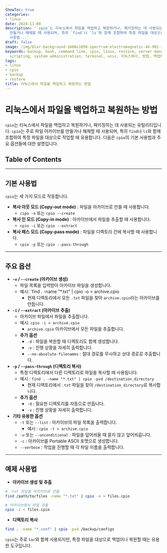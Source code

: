 ```yaml
---
ShowToc: true
categories:
- linux
date: 2024-11-08
description: '`cpio`는 리눅스에서 파일을 백업하고 복원하거나, 패키징하는 데 사용되는 유틸리티입니다. `cpio`는 주로 파일 아카이브를
  만들거나 해제할 때 사용되며, 특히 `find`나 `ls`와 함께 조합하여 특정 파일을 대상으로 작업할 때 유용합니다. 다음은 `cpio`의 기본
  사용법...'
draft: false
image: /img/blur-background-1680x1050-spectrum-electromagnetic-4k-901-1.jpg
keywords: backup, bash, command line, cpio, linux, restore, server management, shell
  scripting, system administration, terminal, unix, 리눅스에서, 방법, 백업하고, 복원하는, 파일을
tags:
- linux
- cpio
- backup
- restore
title: 리눅스에서 파일을 백업하고 복원하는 방법
---
```


# 리눅스에서 파일을 백업하고 복원하는 방법

`cpio`는 리눅스에서 파일을 백업하고 복원하거나, 패키징하는 데 사용되는 유틸리티입니다. `cpio`는 주로 파일 아카이브를 만들거나 해제할 때 사용되며, 특히 `find`나 `ls`와 함께 조합하여 특정 파일을 대상으로 작업할 때 유용합니다. 다음은 `cpio`의 기본 사용법과 주요 옵션들에 대한 설명입니다.

## Table of Contents
---
## 기본 사용법

`cpio`는 세 가지 모드로 작동합니다.

- **복사 아웃 모드 (Copy-out mode)** : 파일을 아카이브로 만들 때 사용합니다.
  - `cipo -o` 또는 `cpio --create`
- **복사 인 모드 (Copy-in mode)** : 아카이브에서 파일을 추출할 때 사용합니다.
  - `cpio -i` 또는 `cpio --extract`
- **복사 패스 모드 (Copy-pass mode)** : 파일을 디렉토리 간에 복사할 때 사용합니다.
  - `cpio -p` 또는 `cpio --pass-through`

---

## 주요 옵션

- **`-o` / `--create` (아카이브 생성)**
  - 파일 목록을 입력받아 아카이브 파일을 생성합니다.
  - 예시: `find . -name "*.txt" | cpio -o > archive.cpio
    - 현재 디렉토리에서 모든 `.txt` 파일을 찾아 `archive.cpio`라는 아카이브를 만듭니다.
- **`-i` / `--extract` (아카이브 추출)**
  - 아카이브 파일에서 파일을 추출합니다.
  - 예시: `cpio -i < archive.cpio`
    - `archive.cpio` 아카이브에서 모든 파일을 추출합니다.
  - **추가 옵션**
    - `-d` : 파일을 복원할 때 디렉토리도 함께 생성합니다.
    - `-v` : 진행 상황을 자세히 출력합니다.
    - `--no-absolute-filenames` : 절대 경로를 무시하고 상대 경로로 추출합니다.
- **`-p` / `--pass-through` (디렉토리 복사)**
  - 특정 디렉토리에서 다른 디렉토리로 파일을 복사할 때 사용됩니다.
  - 예시 : `find . -name "*.txt" | cpio -pvd /destination_directory`
    - 현재 디렉토리에서 `.txt` 파일을 찾아 `/destination_directory`로 복사합니다.
  - **추가 옵션**
    - `-d` : 필요한 디렉토리를 자동으로 만듭니다.
    - `-v` : 진행 상황을 자세히 출력합니다.
- **기타 유용한 옵션**
  - `-t` 또는 `--list` : 아카이브의 파일 목록을 출력합니다.
    - 예시 : `cpio -t < archive.cpio` 
  - `-u` 또는 `--unconditional` : 파일을 덮어씌울 때 묻지 않고 덮어씌웁니다.
  - `-c` : 아카이브를 Portable ASCII 포맷으로 생성합니다.
  - `--verbose` : 작업을 진행할 때 각 파일 이름을 출력합니다.

---

## 예제 사용법

- **아카이브 생성 및 추출**

```bash
# .txt 파일을 아카이브로 만듦
find /path/to/files -name "*.txt" | cpio -o > files.cpio

# 아카이브에서 파일 추출
cpio -i < files.cpio
```

- **디렉토리 복사**

```bash
find . -name "*.conf" | cpio -pvd /backup/configs
```

`cpio`는 주로 `tar`와 함께 사용되지만, 특정 파일을 대상으로 백업이나 복원할 때는 유용한 도구입니다.